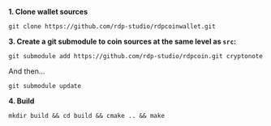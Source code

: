 **1. Clone wallet sources**

```
git clone https://github.com/rdp-studio/rdpcoinwallet.git
```

**3. Create a git submodule to coin sources at the same level as `src`:**

```
git submodule add https://github.com/rdp-studio/rdpcoin.git cryptonote
```

And then...

```
git submodule update
```

**4. Build**

```
mkdir build && cd build && cmake .. && make
```
